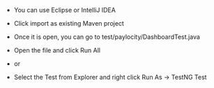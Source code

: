 - You can use Eclipse or IntelliJ IDEA

- Click import as existing Maven project

- Once it is open, you can go to test/paylocity/DashboardTest.java

- Open the file and click Run All

- or

- Select the Test from Explorer and right click Run As -> TestNG Test
